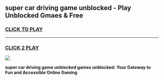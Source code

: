 
## super car driving game unblocked - Play Unblocked Gmaes & Free
<h3>
<a href="https://premium.freeplayer.one?title=super_car_driving_game_unblocked&ref=20F">CLICK TO PLAY</a></h3>
<hr>

<h3>
<a href="https://premium.freeplayer.one?title=super_car_driving_game_unblocked&ref=20F">CLICK 2 PLAY</a>
  
</h3>

<a href="https://premium.freeplayer.one?title=super_car_driving_game_unblocked&ref=20F/"><img src="https://clearcache.store/games.png"></a>


**super car driving game unblocked games unblocked: Your Gateway to Fun and Accessible Online Gaming**
